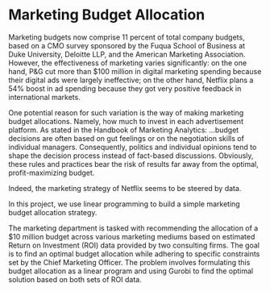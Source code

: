 # Marketing Budget Allocation

Marketing budgets now comprise 11 percent of total company budgets, based on a CMO survey sponsored by the Fuqua School of Business at Duke University, Deloitte LLP, and the American Marketing Association. However, the effectiveness of marketing varies significantly: on the one hand, P&G cut more than $100 million in digital marketing spending because their digital ads were largely ineffective; on the other hand, Netflix plans a 54% boost in ad spending because they got very positive feedback in international markets.

One potential reason for such variation is the way of making marketing budget allocations. Namely, how much to invest in each advertisement platform. As stated in the Handbook of Marketing Analytics:
...budget decisions are often based on gut feelings or on the negotiation skills of individual managers. Consequently, politics and individual opinions tend to shape the decision process instead of fact-based discussions. Obviously, these rules and practices bear the risk of results far away from the optimal, profit-maximizing budget.

Indeed, the marketing strategy of Netflix seems to be steered by data.

In this project, we use linear programming to build a simple marketing budget allocation strategy.

The marketing department is tasked with recommending the allocation of a $10 million budget across various marketing mediums based on estimated Return on Investment (ROI) data provided by two consulting firms. The goal is to find an optimal budget allocation while adhering to specific constraints set by the Chief Marketing Officer.
The problem involves formulating this budget allocation as a linear program and using Gurobi to find the optimal solution based on both sets of ROI data.
